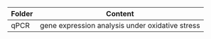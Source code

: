 | Folder | Content |
|--------|---------|
| qPCR   | gene expression analysis under oxidative stress |
